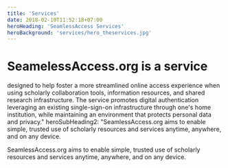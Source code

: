 ```yaml
---
title: 'Services'
date: 2018-02-10T11:52:18+07:00
heroHeading: 'SeamlessAccess Services'
heroBackground: 'services/hero_theservices.jpg'
---
```


# SeamelessAccess.org is a service

designed to help foster a more streamlined online access experience when using scholarly collaboration tools, information resources, and shared research infrastructure. The service promotes digital authentication leveraging an existing single-sign-on infrastructure through one's home institution, while maintaining an environment that protects personal data and privacy."
heroSubHeading2: "SeamlessAccess.org aims to enable simple, trusted use of scholarly resources and services anytime, anywhere, and on any device.

SeamlessAccess.org aims to enable simple, trusted use of scholarly resources and services anytime, anywhere, and on any device.